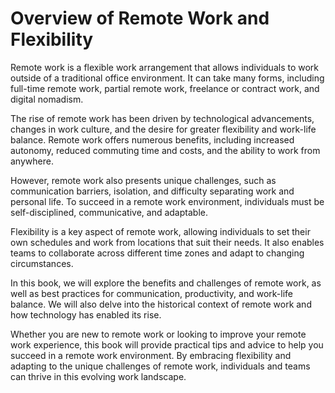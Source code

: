 Overview of Remote Work and Flexibility
================================================================

Remote work is a flexible work arrangement that allows individuals to work outside of a traditional office environment. It can take many forms, including full-time remote work, partial remote work, freelance or contract work, and digital nomadism.

The rise of remote work has been driven by technological advancements, changes in work culture, and the desire for greater flexibility and work-life balance. Remote work offers numerous benefits, including increased autonomy, reduced commuting time and costs, and the ability to work from anywhere.

However, remote work also presents unique challenges, such as communication barriers, isolation, and difficulty separating work and personal life. To succeed in a remote work environment, individuals must be self-disciplined, communicative, and adaptable.

Flexibility is a key aspect of remote work, allowing individuals to set their own schedules and work from locations that suit their needs. It also enables teams to collaborate across different time zones and adapt to changing circumstances.

In this book, we will explore the benefits and challenges of remote work, as well as best practices for communication, productivity, and work-life balance. We will also delve into the historical context of remote work and how technology has enabled its rise.

Whether you are new to remote work or looking to improve your remote work experience, this book will provide practical tips and advice to help you succeed in a remote work environment. By embracing flexibility and adapting to the unique challenges of remote work, individuals and teams can thrive in this evolving work landscape.
